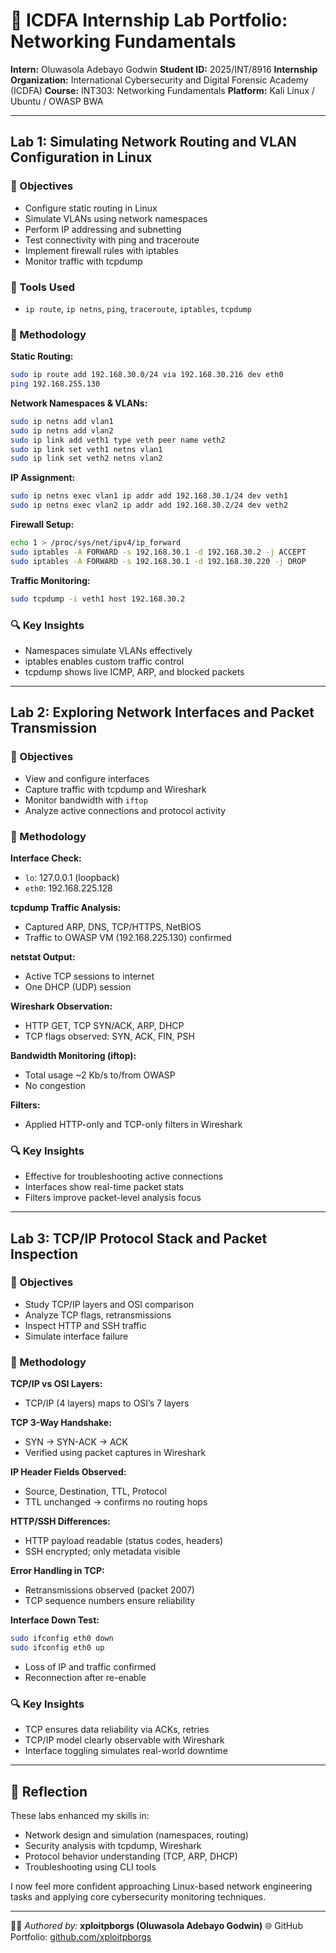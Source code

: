 # 🔪 ICDFA Internship Lab Portfolio: Networking Fundamentals

**Intern:** Oluwasola Adebayo Godwin
**Student ID:** 2025/INT/8916
**Internship Organization:** International Cybersecurity and Digital Forensic Academy (ICDFA)
**Course:** INT303: Networking Fundamentals
**Platform:** Kali Linux / Ubuntu / OWASP BWA

---

## Lab 1: Simulating Network Routing and VLAN Configuration in Linux

### 🔹 Objectives

* Configure static routing in Linux
* Simulate VLANs using network namespaces
* Perform IP addressing and subnetting
* Test connectivity with ping and traceroute
* Implement firewall rules with iptables
* Monitor traffic with tcpdump

### 🔧 Tools Used

* `ip route`, `ip netns`, `ping`, `traceroute`, `iptables`, `tcpdump`

### 🔮 Methodology

**Static Routing:**

```bash
sudo ip route add 192.168.30.0/24 via 192.168.30.216 dev eth0
ping 192.168.255.130
```

**Network Namespaces & VLANs:**

```bash
sudo ip netns add vlan1
sudo ip netns add vlan2
sudo ip link add veth1 type veth peer name veth2
sudo ip link set veth1 netns vlan1
sudo ip link set veth2 netns vlan2
```

**IP Assignment:**

```bash
sudo ip netns exec vlan1 ip addr add 192.168.30.1/24 dev veth1
sudo ip netns exec vlan2 ip addr add 192.168.30.2/24 dev veth2
```

**Firewall Setup:**

```bash
echo 1 > /proc/sys/net/ipv4/ip_forward
sudo iptables -A FORWARD -s 192.168.30.1 -d 192.168.30.2 -j ACCEPT
sudo iptables -A FORWARD -s 192.168.30.1 -d 192.168.30.220 -j DROP
```

**Traffic Monitoring:**

```bash
sudo tcpdump -i veth1 host 192.168.30.2
```

### 🔍 Key Insights

* Namespaces simulate VLANs effectively
* iptables enables custom traffic control
* tcpdump shows live ICMP, ARP, and blocked packets

---

## Lab 2: Exploring Network Interfaces and Packet Transmission

### 🔹 Objectives

* View and configure interfaces
* Capture traffic with tcpdump and Wireshark
* Monitor bandwidth with `iftop`
* Analyze active connections and protocol activity

### 🔮 Methodology

**Interface Check:**

* `lo`: 127.0.0.1 (loopback)
* `eth0`: 192.168.225.128

**tcpdump Traffic Analysis:**

* Captured ARP, DNS, TCP/HTTPS, NetBIOS
* Traffic to OWASP VM (192.168.225.130) confirmed

**netstat Output:**

* Active TCP sessions to internet
* One DHCP (UDP) session

**Wireshark Observation:**

* HTTP GET, TCP SYN/ACK, ARP, DHCP
* TCP flags observed: SYN, ACK, FIN, PSH

**Bandwidth Monitoring (iftop):**

* Total usage \~2 Kb/s to/from OWASP
* No congestion

**Filters:**

* Applied HTTP-only and TCP-only filters in Wireshark

### 🔍 Key Insights

* Effective for troubleshooting active connections
* Interfaces show real-time packet stats
* Filters improve packet-level analysis focus

---

## Lab 3: TCP/IP Protocol Stack and Packet Inspection

### 🔹 Objectives

* Study TCP/IP layers and OSI comparison
* Analyze TCP flags, retransmissions
* Inspect HTTP and SSH traffic
* Simulate interface failure

### 🔮 Methodology

**TCP/IP vs OSI Layers:**

* TCP/IP (4 layers) maps to OSI’s 7 layers

**TCP 3-Way Handshake:**

* SYN → SYN-ACK → ACK
* Verified using packet captures in Wireshark

**IP Header Fields Observed:**

* Source, Destination, TTL, Protocol
* TTL unchanged → confirms no routing hops

**HTTP/SSH Differences:**

* HTTP payload readable (status codes, headers)
* SSH encrypted; only metadata visible

**Error Handling in TCP:**

* Retransmissions observed (packet 2007)
* TCP sequence numbers ensure reliability

**Interface Down Test:**

```bash
sudo ifconfig eth0 down
sudo ifconfig eth0 up
```

* Loss of IP and traffic confirmed
* Reconnection after re-enable

### 🔍 Key Insights

* TCP ensures data reliability via ACKs, retries
* TCP/IP model clearly observable with Wireshark
* Interface toggling simulates real-world downtime

---

## 🔎 Reflection

These labs enhanced my skills in:

* Network design and simulation (namespaces, routing)
* Security analysis with tcpdump, Wireshark
* Protocol behavior understanding (TCP, ARP, DHCP)
* Troubleshooting using CLI tools

I now feel more confident approaching Linux-based network engineering tasks and applying core cybersecurity monitoring techniques.

---

👨‍💻 *Authored by:* **xploitpborgs (Oluwasola Adebayo Godwin)**
🌐 GitHub Portfolio: [github.com/xploitpborgs](https://github.com/xploitpborgs)
